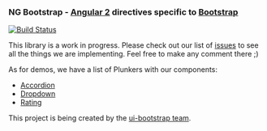 ### NG Bootstrap - [Angular 2](http://angular.io/) directives specific to [Bootstrap](http://getbootstrap.com)

[![Build Status](https://travis-ci.org/ng-bootstrap/core.svg)](http://travis-ci.org/ng-bootstrap/core.svg)

This library is a work in progress. Please check out our list of [issues](https://github.com/ng-bootstrap/core/issues) to see all the things we are implementing. Feel free to make any comment there ;)

As for demos, we have a list of Plunkers with our components:

* [Accordion](http://plnkr.co/edit/XuH7mXBycODO7KYgNSbH)
* [Dropdown](http://plnkr.co/edit/8FNKrEURwSzqqtsK5Rxn?p=preview)
* [Rating](http://plnkr.co/edit/2wtcZ5bmQk8xmvwWvFP6?p=preview)

This project is being created by the [ui-bootstrap team](https://github.com/angular-ui/bootstrap).

